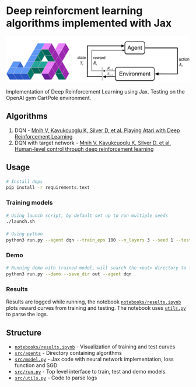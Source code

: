 # Deep reinforcment learning algorithms implemented with Jax

<img src="README.assets/logo.png" alt="image-20210329144135162"  />

Implementation of Deep Reinforcement Learning using Jax. Testing on the OpenAI gym CartPole environment.

## Algorithms

1. DQN - [Mnih V, Kavukcuoglu K, Silver D, et al. Playing Atari with Deep Reinforcement Learning](https://arxiv.org/abs/1312.5602)
2. DQN with target network - [Mnih V, Kavukcuoglu K, Silver D, et al. Human-level control through deep reinforcement learning](https://www.nature.com/articles/nature14236)

## Usage

```bash
# Install deps
pip install -r requirements.text
```

### Training models
```bash
# Using launch script, by default set up to run multiple seeds
./launch.sh

# Using python
python3 run.py --agent dqn --train_eps 100 --n_layers 3 --seed 1 --test_eps 30 --lr 0.03 --batch_size 256 --warm_up_steps 500 --epsilon_hlife 1500 --save_dir out/CartPole-v1/dqn/example_run/1
```

### Demo
```bash
# Running demo with trained model, will search the <out> directory to find best performing model
python3 run.py --demo --save_dir out --agent dqn
```

### Results
Results are logged while running, the notebook [`notebooks/results.ipynb`](notebooks/results.ipynb) plots reward curves from training and testing. The notebook uses [`utils.py`](src/utils.py) to parse the logs. 


## Structure
* [`notebooks/results.ipynb`](notebooks/results.ipynb) - Visualization of training and test curves
* [`src/agents`](./agents) - Directory containing algorithms
* [`src/model.py`](src/model.py) - Jax code with neural network implementation, loss function and SGD
* [`src/run.py`](src/run.py) - Top level interface to train, test and demo models.
* [`src/utils.py`](src/utils.py) - Code to parse logs


